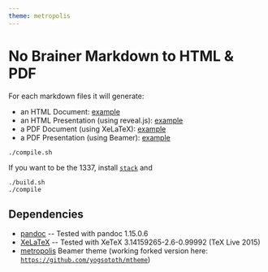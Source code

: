 ```yaml
---
theme: metropolis
---
```

# No Brainer Markdown to HTML & PDF

For each markdown files it will generate:

- an HTML Document: [example](https://github.com/yogsototh/mkdocs/druid/druid.html)
- an HTML Presentation (using reveal.js): [example](https://github.com/yogsototh/mkdocs/druid/druid.reveal.html)
- a PDF Document (using XeLaTeX): [example](https://github.com/yogsototh/mkdocs/druid/druid.pdf)
- a PDF Presentation (using Beamer): [example](https://github.com/yogsototh/mkdocs/druid/druid.beamer.pdf)

~~~
./compile.sh
~~~

If you want to be the 1337, install [`stack`](http://haskellstack.org)
and

~~~
./build.sh
./compile
~~~

## Dependencies

- [pandoc](http://pandoc.org) -- Tested with pandoc 1.15.0.6
- [XeLaTeX](http://xelatex.org) -- Tested with XeTeX 3.14159265-2.6-0.99992 (TeX Live 2015)
- [metropolis](https://github.com/matze/mtheme)
  Beamer theme (working forked version here:
  [`https://github.com/yogsototh/mtheme`](https://github.com/yogsototh/mtheme))
